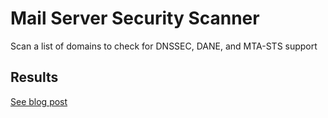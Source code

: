 # Mail Server Security Scanner

Scan a list of domains to check for DNSSEC, DANE, and MTA-STS support 

## Results

[See blog post](https://alexsci.com/blog/is-email-confidential-in-transit-yet/)
